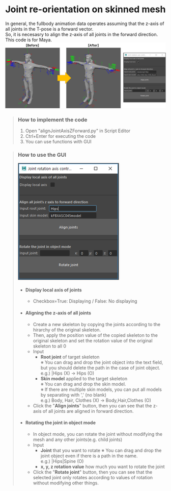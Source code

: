 # Joint re-orientation on skinned mesh
In general, the fullbody animation data operates assuming that the z-axis of all joints in the T-pose is a forward vector.   
So, it is necesasry to align the z-axis of all joints in the forward direction.   
This code is for Maya.
![Alt text](ResultImage.png)

> ### How to implement the code
> 1. Open "alignJointAxisZForward.py" in Script Editor
> 2. Ctrl+Enter for executing the code
> 3. You can use functions with GUI

> ### How to use the GUI
> ![Alt text](GUIImageExample.PNG)
> * #### Display local axis of joints
>   * Checkbox=True: Displaying / False: No displaying
> * #### Aligning the z-axis of all joints
>   * Create a new skeleton by copying the joints according to the hirarchy of the original skeleton.
>   * Then, apply the position value of the copied skeleton to the original skeleton and set the rotation value of the original skeleton to all 0
>   * Input
>     * <b>Root joint</b> of target skeleton   
>       ※ You can drag and drop the joint object into the text field, but you should delete the path in the case of joint object.  
>     e.g.) |Hips (X) → Hips (O)
>     * <b>Skin model</b> applied to the target skeleton   
>       ※ You can drag and drop the skin model.   
>       ※ If there are multiple skin models, you can put all models by separating with ',' (no blank)   
>     e.g.) Body, Hair, Clothes (X) → Body,Hair,Clothes (O)
>   * Click the "<b>Align joints</b>" button, then you can see that the z-axis of all joints are aligned in forward direction.
>  * #### Rotating the joint in object mode
>    * In object mode, you can rotate the joint without modifying the mesh and any other joints(e.g. child joints)
>    * Input
>      * <b>Joint</b> that you want to rotate
>      ※ You can drag and drop the joint object even if there is a path in the name.   
>      e.g.) |Hips|Spine (O)
>      * <b>x, y, z rotation value</b> how much you want to rotate the joint
>    * Click the "<b>Rotate joint</b>" button, then you can see that the selected joint only rotates according to values of rotation without modifying other things.

